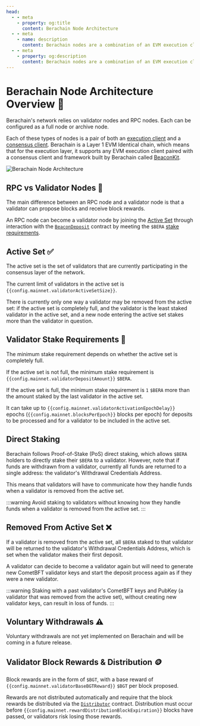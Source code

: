 ```yaml
---
head:
  - - meta
    - property: og:title
      content: Berachain Node Architecture
  - - meta
    - name: description
      content: Berachain nodes are a combination of an EVM execution client and BeaconKit consensus client.
  - - meta
    - property: og:description
      content: Berachain nodes are a combination of an EVM execution client and BeaconKit consensus client.
---
```


<script setup>
  import config from '@berachain/config/constants.json';
</script>

# Berachain Node Architecture Overview 📓

Berachain's network relies on validator nodes and RPC nodes. Each can be configured as a full node or archive node.

Each of these types of nodes is a pair of both an [execution client](/learn/help/glossary#execution-client) and a [consensus client](/learn/help/glossary#consensus-client). Berachain is a Layer 1 EVM Identical chain, which means that for the execution layer, it supports any EVM execution client paired with a consensus client and framework built by Berachain called [BeaconKit](/nodes/beaconkit-consensus).

![Berachain Node Architecture](/assets/berachain-node-architecture.png)

## RPC vs Validator Nodes 📡

The main difference between an RPC node and a validator node is that a validator can propose blocks and receive block rewards.

An RPC node can become a validator node by joining the [Active Set](#active-set-✅) through interaction with the [`BeaconDeposit`](/developers/contracts/beacondeposit) contract by meeting the `$BERA` [stake requirements](#validator-stake-requirements-🔑).

## Active Set ✅

The active set is the set of validators that are currently participating in the consensus layer of the network.

The current limit of validators in the active set is `{{config.mainnet.validatorActiveSetSize}}`.

There is currently only one way a validator may be removed from the active set: if the active set is completely full, and the validator is the least staked validator in the active set, and a new node entering the active set stakes more than the validator in question.

## Validator Stake Requirements 🔑

The minimum stake requirement depends on whether the active set is completely full.

If the active set is not full, the minimum stake requirement is `{{config.mainnet.validatorDepositAmount}}` `$BERA`.

If the active set is full, the minimum stake requirement is `1` `$BERA` more than the amount staked by the last validator in the active set.

It can take up to `{{config.mainnet.validatorActivationEpochDelay}}` epochs (`{{config.mainnet.blocksPerEpoch}}` blocks per epoch) for deposits to be processed and for a validator to be included in the active set.

## Direct Staking

Berachain follows Proof-of-Stake (PoS) direct staking, which allows `$BERA` holders to directly stake their `$BERA` to a validator. However, note that if funds are withdrawn from a validator, currently all funds are returned to a single address: the validator's Withdrawal Credentials Address.

This means that validators will have to communicate how they handle funds when a validator is removed from the active set.

:::warning
Avoid staking to validators without knowing how they handle funds when a validator is removed from the active set.
:::

## Removed From Active Set ❌

If a validator is removed from the active set, all `$BERA` staked to that validator will be returned to the validator's Withdrawal Credentials Address, which is set when the validator makes their first deposit.

A validator can decide to become a validator again but will need to generate new CometBFT validator keys and start the deposit process again as if they were a new validator.

:::warning
Staking with a past validator's CometBFT keys and PubKey (a validator that was removed from the active set), without creating new validator keys, can result in loss of funds.
:::

## Voluntary Withdrawals ⚠️

Voluntary withdrawals are not yet implemented on Berachain and will be coming in a future release.

## Validator Block Rewards & Distribution 🪙

Block rewards are in the form of `$BGT`, with a base reward of `{{config.mainnet.validatorBaseBGTReward}}` `$BGT` per block proposed.

Rewards are not distributed automatically and require that the block rewards be distributed via the [`Distributor`](/developers/contracts/distributor) contract. Distribution must occur before `{{config.mainnet.rewardDistributionBlockExpiration}}` blocks have passed, or validators risk losing those rewards.
